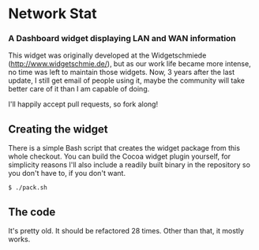 Network Stat
============

### A Dashboard widget displaying LAN and WAN information ###

This widget was originally developed at the Widgetschmiede (http://www.widgetschmie.de/), but as our work life became more intense, no time was left to maintain those widgets. Now, 3 years after the last update, I still get email of people using it, maybe the community will take better care of it than I am capable of doing.

I'll happily accept pull requests, so fork along!


Creating the widget
-------------------

There is a simple Bash script that creates the widget package from this whole checkout. You can build the Cocoa widget plugin yourself, for simplicity reasons I'll also include a readily built binary in the repository so you don't have to, if you don't want.

    $ ./pack.sh


The code
--------

It's pretty old. It should be refactored 28 times. Other than that, it mostly works.
